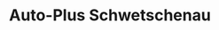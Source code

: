 ---
title: "Auto-Plus Schwetschenau"
url: /duderstadt/auto-plus-schwetschenau/
shop: Autowerkstatt
---